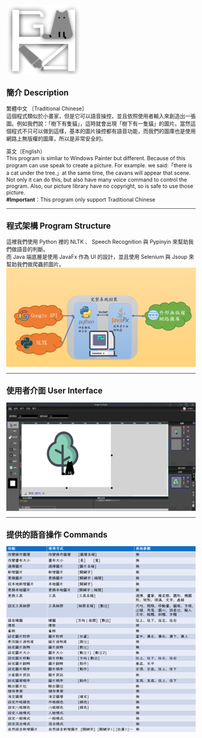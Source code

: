 
![image](https://github.com/Bill2015/Drawing-By-Speech/blob/main/img/logo.png)
## 簡介 Description
繁體中文 〔Traditional Chinese〕<br/>
這個程式類似於小畫家，但是它可以語音操控，並且依照使用者輸入來創造出一張圖。例如我們說：「樹下有隻貓」，這時就會出現「樹下有一隻貓」的圖片。當然這個程式不只可以做到這樣，基本的圖片操控都有語音功能，而我們的圖庫也是使用網路上無版權的圖庫，所以是非常安全的。

英文〔English〕<br/>
This program is simliar to Windows Painter but different. Because of this program can use speak to create a picture. For example. we said:「there is a cat under the tree.」at the same time, the cavans will appear that scene. Not only it can do this, but also have many voice command to control the program. Also, our picture library have no copyright, so is safe to use those picture.<br/>
**#Important**：This program only support Traditional Chinese

<hr/>

## 程式架構 Program Structure
這裡我們使用 Python 裡的 NLTK 、 Speech Recognition 與 Pypinyin 來幫助我們做語音的判斷。<br/>
而 Java 端底層是使用 JavaFx 作為 UI 的設計，並且使用 Selenium 與 Jsoup 來幫助我們做爬蟲抓圖片。
![image](https://github.com/Bill2015/Drawing-By-Speech/blob/main/img/structure.png)

<hr/>

## 使用者介面 User Interface
![image](https://github.com/Bill2015/Drawing-By-Speech/blob/main/img/ui.png)

<hr/>

## 提供的語音操作 Commands
![image](https://github.com/Bill2015/Drawing-By-Speech/blob/main/img/command.png)
